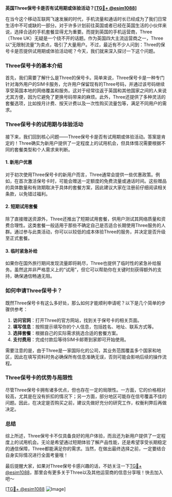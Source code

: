 **英国Three保号卡是否有试用期或体验活动？[[TG💪+ @esim1088](https://t.me/s/esim1088)]**

在当今这个移动互联网飞速发展的时代，手机流量和通话时长已经成为了我们日常生活中不可或缺的一部分。对于许多计划前往英国或者已经在英国生活的小伙伴来说，选择合适的手机套餐显得尤为重要。而提到英国的手机运营商，Three（Three UK）无疑是一个绕不开的话题。作为英国四大主流运营商之一，Three以“无限制流量”为卖点，吸引了大量用户。不过，最近有不少人问到：Three的保号卡是否提供试用期或体验活动呢？今天，我们就来深入探讨一下这个问题。

### Three保号卡的基本介绍

首先，我们需要了解什么是Three的保号卡。简单来说，Three保号卡是一种专门针对海外用户的SIM卡服务，允许用户保留现有的Three号码，并通过该号码继续享受英国本地的网络覆盖和服务。这对于经常往返于英国和其他国家之间的人来说尤其方便，因为它避免了更换号码带来的麻烦。此外，Three还提供了多种灵活的套餐选项，比如按月计费、按天计费以及一次性购买流量包等，满足不同用户的需求。

### Three保号卡的试用期与体验活动

接下来，我们回到核心问题——Three保号卡是否有试用期或体验活动。答案是肯定的！Three确实为新用户提供了一定程度上的试用机会，但具体情况需要根据不同的套餐类型和个人需求来判断。

#### 1. 新用户优惠
对于初次使用Three保号卡的新用户而言，Three通常会提供一些优惠政策。例如，在首次激活保号卡时，可能会赠送一定额度的免费流量或通话时间。这些赠品的具体数量和有效期取决于具体的套餐方案，因此建议大家在注册前仔细阅读相关条款，以免错过福利。

#### 2. 短期试用套餐
除了直接赠送资源外，Three还推出了短期试用套餐，供用户测试其网络质量和资费合理性。这类套餐一般适用于那些不确定自己是否适合长期使用Three服务的人群。通过参与此类活动，你可以以较低的成本体验Three的服务，并决定是否升级至正式套餐。

#### 3. 临时紧急补给
如果你在国外旅行期间发现流量即将耗尽，Three也提供了临时性的紧急补给服务。虽然这并非严格意义上的“试用”，但它可以帮助你在关键时刻获得额外的支持，确保通信畅通无阻。

### 如何申请Three保号卡？

既然Three保号卡有这么多好处，那么如何才能顺利申请呢？以下是几个简单的步骤供参考：

1. **访问官网**：打开Three的官方网站，找到关于保号卡的相关页面。
2. **填写信息**：按照提示填写你的个人信息，包括姓名、地址、联系方式等。
3. **选择套餐**：根据自己的实际需求挑选合适的套餐方案。
4. **支付费用**：完成付款后等待SIM卡邮寄到家即可开始使用。

需要注意的是，由于Three是一家国际化的公司，其业务范围覆盖多个国家和地区，因此在填写资料时务必确保所有信息准确无误，否则可能会影响后续的操作流程。

### Three保号卡的优势与局限性

尽管Three保号卡拥有诸多优点，但也存在一定的局限性。一方面，它的价格相对较高，尤其是在没有折扣的情况下；另一方面，部分地区可能存在信号覆盖不佳的问题。因此，在决定是否购买之前，建议先做好充分的研究工作，权衡利弊后再做决定。

### 总结

综上所述，Three保号卡不仅具备良好的用户体验，而且还为新用户提供了一定程度上的试用机会。无论是希望通过短期体验了解产品性能，还是希望享受长期稳定的通信保障，Three都能满足你的需求。当然，在做出最终选择之前，一定要结合自身实际情况进行全面考量哦！

最后提醒大家，如果对Three保号卡感兴趣的话，不妨关注一下[TG💪+ @esim1088](https://t.me/s/esim1088)，那里会有更多关于Three以及其他运营商的信息分享哦！快去加入吧～

[[TG💪+ @esim1088](https://t.me/s/esim1088) ![Image](https://i.postimg.cc/4NQfJmqS/Snipaste-2025-05-13-00-14-12.png)]